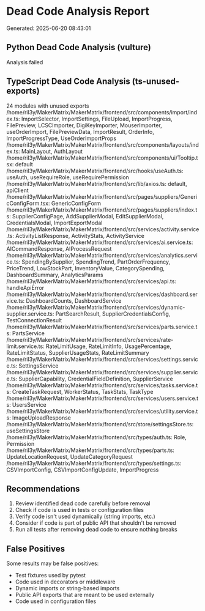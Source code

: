 
# Dead Code Analysis Report
Generated: 2025-06-20 08:43:01

## Python Dead Code Analysis (vulture)
Analysis failed

## TypeScript Dead Code Analysis (ts-unused-exports)  
24 modules with unused exports
/home/ril3y/MakerMatrix/MakerMatrix/frontend/src/components/import/index.ts: ImportSelector, ImportSettings, FileUpload, ImportProgress, FilePreview, LCSCImporter, DigiKeyImporter, MouserImporter, useOrderImport, FilePreviewData, ImportResult, OrderInfo, ImportProgressType, UseOrderImportProps
/home/ril3y/MakerMatrix/MakerMatrix/frontend/src/components/layouts/index.ts: MainLayout, AuthLayout
/home/ril3y/MakerMatrix/MakerMatrix/frontend/src/components/ui/Tooltip.tsx: default
/home/ril3y/MakerMatrix/MakerMatrix/frontend/src/hooks/useAuth.ts: useAuth, useRequireRole, useRequirePermission
/home/ril3y/MakerMatrix/MakerMatrix/frontend/src/lib/axios.ts: default, apiClient
/home/ril3y/MakerMatrix/MakerMatrix/frontend/src/pages/suppliers/GenericConfigForm.tsx: GenericConfigForm
/home/ril3y/MakerMatrix/MakerMatrix/frontend/src/pages/suppliers/index.ts: SupplierConfigPage, AddSupplierModal, EditSupplierModal, CredentialsModal, ImportExportModal
/home/ril3y/MakerMatrix/MakerMatrix/frontend/src/services/activity.service.ts: ActivityListResponse, ActivityStats, ActivityService
/home/ril3y/MakerMatrix/MakerMatrix/frontend/src/services/ai.service.ts: AICommandResponse, AIProcessRequest
/home/ril3y/MakerMatrix/MakerMatrix/frontend/src/services/analytics.service.ts: SpendingBySupplier, SpendingTrend, PartOrderFrequency, PriceTrend, LowStockPart, InventoryValue, CategorySpending, DashboardSummary, AnalyticsParams
/home/ril3y/MakerMatrix/MakerMatrix/frontend/src/services/api.ts: handleApiError
/home/ril3y/MakerMatrix/MakerMatrix/frontend/src/services/dashboard.service.ts: DashboardCounts, DashboardService
/home/ril3y/MakerMatrix/MakerMatrix/frontend/src/services/dynamic-supplier.service.ts: PartSearchResult, SupplierCredentialsConfig, TestConnectionResult
/home/ril3y/MakerMatrix/MakerMatrix/frontend/src/services/parts.service.ts: PartsService
/home/ril3y/MakerMatrix/MakerMatrix/frontend/src/services/rate-limit.service.ts: RateLimitUsage, RateLimitInfo, UsagePercentage, RateLimitStatus, SupplierUsageStats, RateLimitSummary
/home/ril3y/MakerMatrix/MakerMatrix/frontend/src/services/settings.service.ts: SettingsService
/home/ril3y/MakerMatrix/MakerMatrix/frontend/src/services/supplier.service.ts: SupplierCapability, CredentialFieldDefinition, SupplierService
/home/ril3y/MakerMatrix/MakerMatrix/frontend/src/services/tasks.service.ts: CreateTaskRequest, WorkerStatus, TaskStats, TaskType
/home/ril3y/MakerMatrix/MakerMatrix/frontend/src/services/users.service.ts: UsersService
/home/ril3y/MakerMatrix/MakerMatrix/frontend/src/services/utility.service.ts: ImageUploadResponse
/home/ril3y/MakerMatrix/MakerMatrix/frontend/src/store/settingsStore.ts: useSettingsStore
/home/ril3y/MakerMatrix/MakerMatrix/frontend/src/types/auth.ts: Role, Permission
/home/ril3y/MakerMatrix/MakerMatrix/frontend/src/types/parts.ts: UpdateLocationRequest, UpdateCategoryRequest
/home/ril3y/MakerMatrix/MakerMatrix/frontend/src/types/settings.ts: CSVImportConfig, CSVImportConfigUpdate, ImportProgress


## Recommendations
1. Review identified dead code carefully before removal
2. Check if code is used in tests or configuration files
3. Verify code isn't used dynamically (string imports, etc.)
4. Consider if code is part of public API that shouldn't be removed
5. Run all tests after removing dead code to ensure nothing breaks

## False Positives
Some results may be false positives:
- Test fixtures used by pytest
- Code used in decorators or middleware
- Dynamic imports or string-based imports
- Public API exports that are meant to be used externally
- Code used in configuration files
